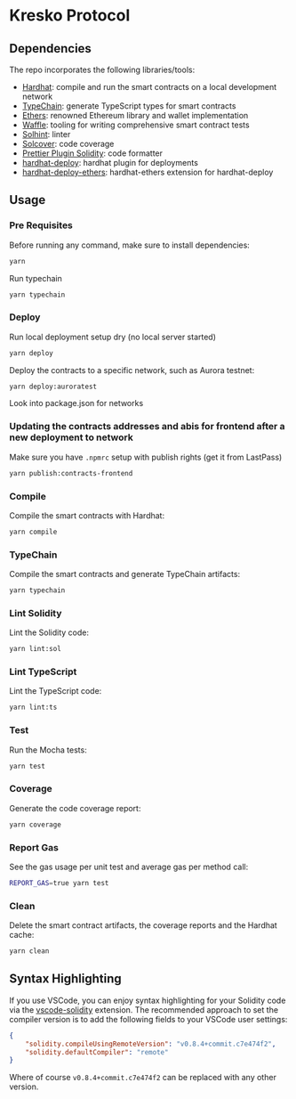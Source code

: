 # Kresko Protocol

## Dependencies

The repo incorporates the following libraries/tools:

-   [Hardhat](https://github.com/nomiclabs/hardhat): compile and run the smart contracts on a local development network
-   [TypeChain](https://github.com/ethereum-ts/TypeChain): generate TypeScript types for smart contracts
-   [Ethers](https://github.com/ethers-io/ethers.js/): renowned Ethereum library and wallet implementation
-   [Waffle](https://github.com/EthWorks/Waffle): tooling for writing comprehensive smart contract tests
-   [Solhint](https://github.com/protofire/solhint): linter
-   [Solcover](https://github.com/sc-forks/solidity-coverage): code coverage
-   [Prettier Plugin Solidity](https://github.com/prettier-solidity/prettier-plugin-solidity): code formatter
-   [hardhat-deploy](https://github.com/wighawag/hardhat-deploy): hardhat plugin for deployments
-   [hardhat-deploy-ethers](https://github.com/wighawag/hardhat-deploy-ethers): hardhat-ethers extension for hardhat-deploy

## Usage

### Pre Requisites

Before running any command, make sure to install dependencies:

```sh
yarn
```

Run typechain

```sh
yarn typechain
```

### Deploy

Run local deployment setup dry (no local server started)

```sh
yarn deploy
```

Deploy the contracts to a specific network, such as Aurora testnet:

```sh
yarn deploy:auroratest
```

Look into package.json for networks

### Updating the contracts addresses and abis for frontend after a new deployment to network

Make sure you have `.npmrc` setup with publish rights (get it from LastPass)

```sh
yarn publish:contracts-frontend
```

### Compile

Compile the smart contracts with Hardhat:

```sh
yarn compile
```

### TypeChain

Compile the smart contracts and generate TypeChain artifacts:

```sh
yarn typechain
```

### Lint Solidity

Lint the Solidity code:

```sh
yarn lint:sol
```

### Lint TypeScript

Lint the TypeScript code:

```sh
yarn lint:ts
```

### Test

Run the Mocha tests:

```sh
yarn test
```

### Coverage

Generate the code coverage report:

```sh
yarn coverage
```

### Report Gas

See the gas usage per unit test and average gas per method call:

```sh
REPORT_GAS=true yarn test
```

### Clean

Delete the smart contract artifacts, the coverage reports and the Hardhat cache:

```sh
yarn clean
```

## Syntax Highlighting

If you use VSCode, you can enjoy syntax highlighting for your Solidity code via the
[vscode-solidity](https://github.com/juanfranblanco/vscode-solidity) extension. The recommended approach to set the
compiler version is to add the following fields to your VSCode user settings:

```json
{
    "solidity.compileUsingRemoteVersion": "v0.8.4+commit.c7e474f2",
    "solidity.defaultCompiler": "remote"
}
```

Where of course `v0.8.4+commit.c7e474f2` can be replaced with any other version.

